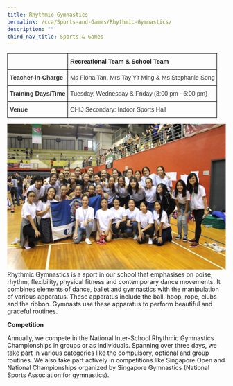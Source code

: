```yaml
---
title: Rhythmic Gymnastics
permalink: /cca/Sports-and-Games/Rhythmic-Gymnastics/
description: ""
third_nav_title: Sports & Games
---
```

<style type="text/css">
.tg  {border-collapse:collapse;border-spacing:0;}
.tg td{border-color:black;border-style:solid;border-width:1px;font-family:Arial, sans-serif;font-size:14px;
  overflow:hidden;padding:10px 5px;word-break:normal;}
.tg th{border-color:black;border-style:solid;border-width:1px;font-family:Arial, sans-serif;font-size:14px;
  font-weight:normal;overflow:hidden;padding:10px 5px;word-break:normal;}
.tg .tg-pvk6{color:#333;text-align:left;vertical-align:middle}
.tg .tg-osjb{color:#333;font-weight:bold;text-align:left;vertical-align:top}
.tg .tg-0lax{text-align:left;vertical-align:top}
</style>
<table class="tg">
<thead>
  <tr>
    <th class="tg-osjb"></th>
    <th class="tg-0lax"><span style="font-weight:bold">Recreational Team &amp; School Team</span></th>
  </tr>
</thead>
<tbody>
  <tr>
    <td class="tg-osjb">Teacher-in-Charge<br></td>
    <td class="tg-pvk6"><span style="color:inherit;background-color:transparent">Ms Fiona Tan, Mrs Tay Yit Ming &amp; Ms Stephanie Song</span><br></td>
  </tr>
  <tr>
    <td class="tg-osjb">Training Days/Time<br></td>
    <td class="tg-pvk6"><span style="color:inherit;background-color:transparent">Tuesday, Wednesday &amp; Friday (3:00 pm - 6:00 pm)</span><br></td>
  </tr>
  <tr>
    <td class="tg-osjb">Venue</td>
    <td class="tg-pvk6"><span style="color:inherit;background-color:transparent">CHIJ Secondary: Indoor Sports Hall</span></td>
  </tr>
</tbody>
</table>

![](/images/Rhythmic%20Gym%202.jpg)
Rhythmic Gymnastics is a sport in our school that emphasises on poise, rhythm, flexibility, physical fitness and contemporary dance movements. It combines elements of dance, ballet and gymnastics with the manipulation of various apparatus. These apparatus include the ball, hoop, rope, clubs and the ribbon. Gymnasts use these apparatus to perform beautiful and graceful routines.

**Competition**

Annually, we compete in the National Inter-School Rhythmic Gymnastics Championships in groups or as individuals. Spanning over three days, we take part in various categories like the compulsory, optional and group routines. We also take part actively in competitions like Singapore Open and National Championships organized by Singapore Gymnastics (National Sports Association for gymnastics).